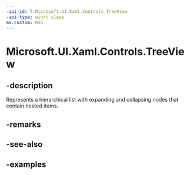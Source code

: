 ```yaml
---
-api-id: T:Microsoft.UI.Xaml.Controls.TreeView
-api-type: winrt class
ms.custom: RS5
---
```

<!-- Class syntax.
public class TreeView : Control, Control
-->

# Microsoft.UI.Xaml.Controls.TreeView


## -description

Represents a hierarchical list with expanding and collapsing nodes that contain nested items. 


## -remarks


## -see-also


## -examples


